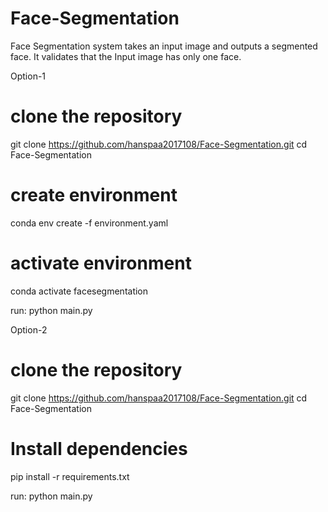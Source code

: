 # Face-Segmentation
Face Segmentation system takes an input image and outputs a segmented face. It validates that the Input image has only one face.

Option-1

# clone the repository
git clone https://github.com/hanspaa2017108/Face-Segmentation.git
cd Face-Segmentation

# create environment
conda env create -f environment.yaml
# activate environment
conda activate facesegmentation

run: python main.py

Option-2

# clone the repository
git clone https://github.com/hanspaa2017108/Face-Segmentation.git
cd Face-Segmentation

# Install dependencies
pip install -r requirements.txt

run: python main.py
